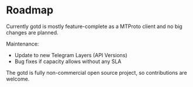 # Roadmap

Currently gotd is mostly feature-complete as a MTProto client and
no big changes are planned.

Maintenance:
- Update to new Telegram Layers (API Versions)
- Bug fixes if capacity allows without any SLA

The gotd is fully non-commercial open source project, so
contributions are welcome.
